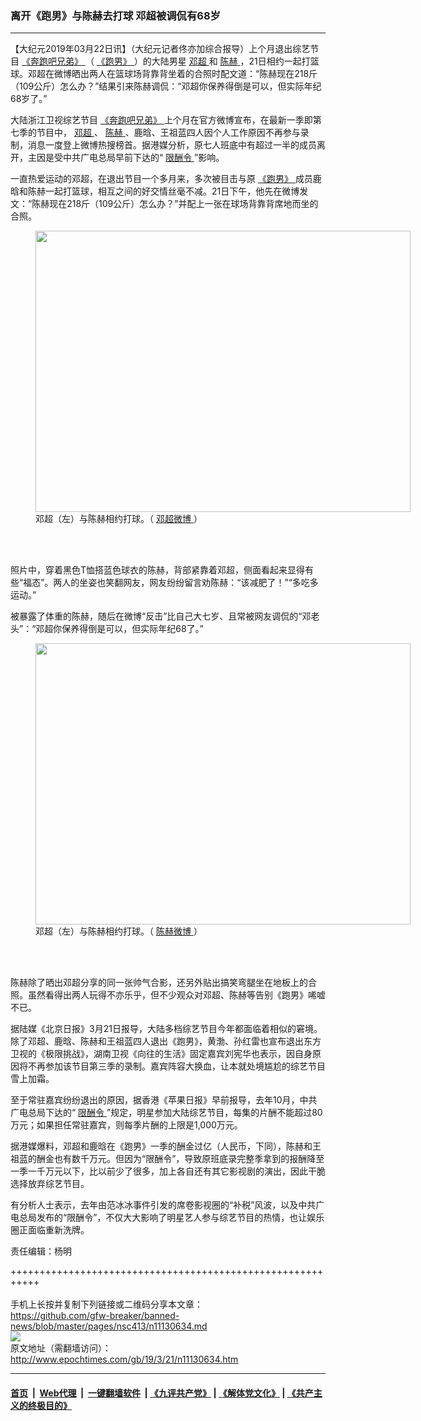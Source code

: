 ### 离开《跑男》与陈赫去打球 邓超被调侃有68岁
------------------------

<p>
 【大纪元2019年03月22日讯】（大纪元记者佟亦加综合报导）上个月退出综艺节目
 <a href="http://www.epochtimes.com/gb/tag/%E3%80%8A%E5%A5%94%E8%B7%91%E5%90%A7%E5%85%84%E5%BC%9F%E3%80%8B.html">
  《奔跑吧兄弟》
 </a>
 （
 <a href="http://www.epochtimes.com/gb/tag/%E3%80%8A%E8%B7%91%E7%94%B7%E3%80%8B.html">
  《跑男》
 </a>
 ）的大陆男星
 <a href="http://www.epochtimes.com/gb/tag/%E9%82%93%E8%B6%85.html">
  邓超
 </a>
 和
 <a href="http://www.epochtimes.com/gb/tag/%E9%99%88%E8%B5%AB.html">
  陈赫
 </a>
 ，21日相约一起打篮球。邓超在微博晒出两人在篮球场背靠背坐着的合照时配文道：“陈赫现在218斤（109公斤）怎么办？”结果引来陈赫调侃：“邓超你保养得倒是可以，但实际年纪68岁了。”
</p>
<p>
 大陆浙江卫视综艺节目
 <a href="http://www.epochtimes.com/gb/tag/%E3%80%8A%E5%A5%94%E8%B7%91%E5%90%A7%E5%85%84%E5%BC%9F%E3%80%8B.html">
  《奔跑吧兄弟》
 </a>
 上个月在官方微博宣布，在最新一季即第七季的节目中，
 <a href="http://www.epochtimes.com/gb/tag/%E9%82%93%E8%B6%85.html">
  邓超
 </a>
 、
 <a href="http://www.epochtimes.com/gb/tag/%E9%99%88%E8%B5%AB.html">
  陈赫
 </a>
 、鹿晗、王祖蓝四人因个人工作原因不再参与录制，消息一度登上微博热搜榜首。据港媒分析，原七人班底中有超过一半的成员离开，主因是受中共广电总局早前下达的“
 <a href="http://www.epochtimes.com/gb/tag/%E9%99%90%E9%85%AC%E4%BB%A4.html">
  限酬令
 </a>
 ”影响。
</p>
<p>
 一直热爱运动的邓超，在退出节目一个多月来，多次被目击与原
 <a href="http://www.epochtimes.com/gb/tag/%E3%80%8A%E8%B7%91%E7%94%B7%E3%80%8B.html">
  《跑男》
 </a>
 成员鹿晗和陈赫一起打篮球，相互之间的好交情丝毫不减。21日下午，他先在微博发文：“陈赫现在218斤（109公斤）怎么办？”并配上一张在球场背靠背席地而坐的合照。
</p>
<figure class="wp-caption aligncenter" id="attachment_11130786" style="width: 600px">
 <img alt="" class="wp-image-11130786 size-large" height="450" src="http://i.epochtimes.com/assets/uploads/2019/03/dengchao-chenhe-600x450.jpg" width="600"/>
 <br/><figcaption class="wp-caption-text">
  邓超（左）与陈赫相约打球。（
  <a href="https://www.weibo.com/p/1006055187664653/photos?from=page_100605&amp;mod=TAB#place" rel="noopener noreferrer" target="_blank">
   邓超微博
  </a>
  ）
 </figcaption><br/>
</figure><br/>
<p>
 照片中，穿着黑色T恤搭蓝色球衣的陈赫，背部紧靠着邓超，侧面看起来显得有些“福态”。两人的坐姿也笑翻网友，网友纷纷留言劝陈赫：“该减肥了！”“多吃多运动。”
</p>
<p>
 被暴露了体重的陈赫，随后在微博“反击”比自己大七岁、且常被网友调侃的“邓老头”：“邓超你保养得倒是可以，但实际年纪68了。”
</p>
<figure class="wp-caption aligncenter" id="attachment_11130792" style="width: 600px">
 <img alt="" class="size-large wp-image-11130792" height="450" src="http://i.epochtimes.com/assets/uploads/2019/03/dengchao-chenhe-02-600x450.jpg" width="600"/>
 <br/><figcaption class="wp-caption-text">
  邓超（左）与陈赫相约打球。（
  <a href="https://www.weibo.com/p/1003061574684061/photos?from=page_100306&amp;mod=TAB#place" rel="noopener noreferrer" target="_blank">
   陈赫微博
  </a>
  ）
 </figcaption><br/>
</figure><br/>
<p>
 陈赫除了晒出邓超分享的同一张帅气合影，还另外贴出搞笑弯腿坐在地板上的合照。虽然看得出两人玩得不亦乐乎，但不少观众对邓超、陈赫等告别《跑男》唏嘘不已。
</p>
<p>
 据陆媒《北京日报》3月21日报导，大陆多档综艺节目今年都面临着相似的窘境。除了邓超、鹿晗、陈赫和王祖蓝四人退出《跑男》，黄渤、孙红雷也宣布退出东方卫视的《极限挑战》，湖南卫视《向往的生活》固定嘉宾刘宪华也表示，因自身原因将不再参加该节目第三季的录制。嘉宾阵容大换血，让本就处境尴尬的综艺节目雪上加霜。
</p>
<p>
 至于常驻嘉宾纷纷退出的原因，据香港《苹果日报》早前报导，去年10月，中共广电总局下达的“
 <a href="http://www.epochtimes.com/gb/tag/%E9%99%90%E9%85%AC%E4%BB%A4.html">
  限酬令
 </a>
 ”规定，明星参加大陆综艺节目，每集的片酬不能超过80万元；如果担任常驻嘉宾，则每季片酬的上限是1,000万元。
</p>
<p>
 据港媒爆料，邓超和鹿晗在《跑男》一季的酬金过亿（人民币，下同），陈赫和王祖蓝的酬金也有数千万元。但因为“限酬令”，导致原班底录完整季拿到的报酬降至一季一千万元以下，比以前少了很多，加上各自还有其它影视剧的演出，因此干脆选择放弃综艺节目。
</p>
<p>
 有分析人士表示，去年由范冰冰事件引发的席卷影视圈的“补税”风波，以及中共广电总局发布的“限酬令”，不仅大大影响了明星艺人参与综艺节目的热情，也让娱乐圈正面临重新洗牌。
</p>
<p>
 责任编辑：杨明
</p>

+++++++++++++++++++++++++++++++++++++++++++++++++++++++++++<br/><br/>
手机上长按并复制下列链接或二维码分享本文章：<br/>
https://github.com/gfw-breaker/banned-news/blob/master/pages/nsc413/n11130634.md <br/>
<a href='https://github.com/gfw-breaker/banned-news/blob/master/pages/nsc413/n11130634.md'><img src='https://github.com/gfw-breaker/banned-news/blob/master/pages/nsc413/n11130634.md.png'/></a> <br/>
原文地址（需翻墙访问）：http://www.epochtimes.com/gb/19/3/21/n11130634.htm


------------------------
#### [首页](https://github.com/gfw-breaker/banned-news/blob/master/README.md) &nbsp;|&nbsp; [Web代理](https://github.com/labour-camp/helloworld) &nbsp;|&nbsp; [一键翻墙软件](https://github.com/gfw-breaker/nogfw/blob/master/README.md) &nbsp;| [《九评共产党》](https://github.com/gfw-breaker/9ping.md/blob/master/README.md#九评之一评共产党是什么) | [《解体党文化》](https://github.com/gfw-breaker/jtdwh.md/blob/master/README.md) | [《共产主义的终极目的》](https://github.com/gfw-breaker/gczydzjmd.md/blob/master/README.md)

